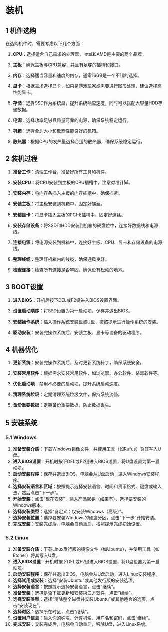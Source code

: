 # 装机

## 1 机件选购

在选购机件时，需要考虑以下几个方面：

1. **CPU**：选择适合自己需求的处理器，Intel和AMD是主要的两个品牌。

2. **主板**：确保主板与CPU兼容，并且有足够的插槽和接口。

3. **内存**：选择适当容量和速度的内存，通常16GB是一个不错的选择。

4. **显卡**：根据需求选择显卡，如果是游戏玩家或需要进行图形处理，建议选择高性能显卡。

5. **存储**：选择SSD作为系统盘，提升系统响应速度，同时可以搭配大容量HDD存储数据。

6. **电源**：选择功率足够且质量可靠的电源，确保系统稳定运行。

7. **机箱**：选择合适大小和散热性能良好的机箱。

8. **散热器**：根据CPU的发热量选择合适的散热器，确保系统稳定运行。

## 2 装机过程

1. **准备工作**：清理工作台，准备好所有工具和机件。

2. **安装CPU**：将CPU安装到主板的CPU插槽中，注意对准针脚。

3. **安装内存**：将内存条插入主板的内存插槽中，确保插紧。

4. **安装主板**：将主板安装到机箱中，固定好螺丝。

5. **安装显卡**：将显卡插入主板的PCI-E插槽中，固定好螺丝。

6. **安装存储设备**：将SSD和HDD安装到机箱的硬盘位中，连接好数据线和电源线。

7. **连接电源**：将电源安装到机箱中，连接好主板、CPU、显卡和存储设备的电源线。

8. **整理线缆**：整理好机箱内的线缆，确保通风良好。

9. **检查连接**：检查所有连接是否牢固，确保没有松动的地方。

## 3 BOOT设置

1. **进入BIOS**：开机后按下DEL或F2键进入BIOS设置界面。

2. **设置启动顺序**：将SSD设置为第一启动项，保存并退出BIOS。

3. **安装操作系统**：插入操作系统安装盘或U盘，按照提示进行操作系统的安装。

4. **驱动安装**：安装完操作系统后，安装主板、显卡等设备的驱动程序。

## 4 机器优化

1. **更新系统**：安装完操作系统后，及时更新系统补丁，确保系统安全。

2. **安装常用软件**：根据需求安装常用软件，如浏览器、办公软件、杀毒软件等。

3. **优化启动项**：禁用不必要的启动项，提升系统启动速度。

4. **清理系统垃圾**：定期清理系统垃圾文件，保持系统流畅。

5. **备份重要数据**：定期备份重要数据，防止数据丢失。

## 5 安装系统

### 5.1 Windows

1. **准备安装介质**：下载Windows镜像文件，并使用工具（如Rufus）将其写入U盘。
2. **进入BIOS设置**：开机时按下DEL或F2键进入BIOS设置，将U盘设置为第一启动项。
3. **启动安装程序**：保存并退出BIOS，电脑会从U盘启动，进入Windows安装程序。
4. **选择安装语言和区域**：按照提示选择安装语言、时间和货币格式、键盘或输入法，然后点击“下一步”。
5. **开始安装**：点击“现在安装”，输入产品密钥（如果有），选择要安装的Windows版本。
6. **选择安装类型**：选择“自定义：仅安装Windows（高级）”。
7. **选择安装位置**：选择要安装Windows的硬盘分区，点击“下一步”开始安装。
8. **完成安装**：安装完成后，电脑会自动重启，按照提示完成初始设置。

### 5.2 Linux

1. **准备安装介质**：下载Linux发行版的镜像文件（如Ubuntu），并使用工具（如Etcher）将其写入U盘。
2. **进入BIOS设置**：开机时按下DEL或F2键进入BIOS设置，将U盘设置为第一启动项。
3. **启动安装程序**：保存并退出BIOS，电脑会从U盘启动，进入Linux安装程序。
4. **选择试用或安装**：选择“安装Ubuntu”或其他发行版的安装选项。
5. **选择安装语言**：按照提示选择安装语言，点击“继续”。
6. **准备安装**：选择是否下载更新和安装第三方软件，点击“继续”。
7. **选择安装类型**：选择“清除整个磁盘并安装Ubuntu”或其他适合的选项，点击“安装现在”。
8. **选择时区**：选择所在时区，点击“继续”。
9. **设置用户信息**：输入你的姓名、计算机名、用户名和密码，点击“继续”。
10. **完成安装**：安装完成后，电脑会自动重启，移除U盘，进入Linux系统。